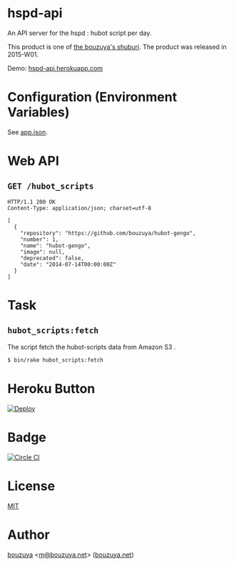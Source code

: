 # hspd-api

An API server for the hspd : hubot script per day.

This product is one of [the bouzuya's shuburi][shuburi]. The product was released in 2015-W01.

Demo: [hspd-api.herokuapp.com](https://hspd-api.herokuapp.com/hubot_scripts)

# Configuration (Environment Variables)

See [app.json](app.json).

# Web API

## `GET /hubot_scripts`

```
HTTP/1.1 200 OK
Content-Type: application/json; charset=utf-8

[
  {
    "repository": "https://github.com/bouzuya/hubot-gengo",
    "number": 1,
    "name": "hubot-gengo",
    "image": null,
    "deprecated": false,
    "date": "2014-07-14T00:00:00Z"
  }
]
```

# Task

## `hubot_scripts:fetch`

The script fetch the hubot-scripts data from Amazon S3 .

```bash
$ bin/rake hubot_scripts:fetch
```

# Heroku Button

[![Deploy](https://www.herokucdn.com/deploy/button.png)](https://heroku.com/deploy)

# Badge

[![Circle CI][circle-ci-badge]][circle-ci]

# License

[MIT](LICENSE)

# Author

[bouzuya][] &lt;[m@bouzuya.net][email]&gt; ([bouzuya.net][url])

[shuburi]: http://shuburi.org/
[circle-ci]: https://circleci.com/gh/bouzuya/hspd-api
[circle-ci-badge]: https://circleci.com/gh/bouzuya/hspd-api.svg?style=svg
[bouzuya]: https://github.com/bouzuya/
[email]: mailto:m@bouzuya.net
[url]: http://bouzuya.net
